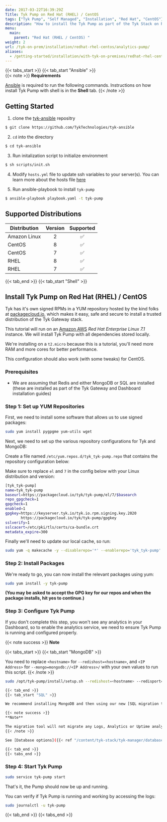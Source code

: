 ```yaml
---
date: 2017-03-22T16:39:29Z
Title: Tyk Pump on Red Hat (RHEL) / CentOS
tags: ["Tyk Pump", "Self Managed", "Installation", "Red Hat", "CentOS"]
description: "How to install the Tyk Pump as part of the Tyk Stack on Red Hat or CentOS using Ansible or shell scripts"
menu:
  main:
    parent: "Red Hat (RHEL / CentOS) "
weight: 2 
url: /tyk-on-prem/installation/redhat-rhel-centos/analytics-pump/
aliases:
  - /getting-started/installation/with-tyk-on-premises/redhat-rhel-centos/analytics-pump
---
```

{{< tabs_start >}}
{{< tab_start "Ansible" >}}
<br />
{{< note >}}
**Requirements**

[Ansible](https://docs.ansible.com/ansible/latest/installation_guide/intro_installation.html) is required to run the following commands. Instructions on how install Tyk Pump with shell is in the <b>Shell</b> tab.
{{< /note >}}

## Getting Started
1. clone the [tyk-ansible](https://github.com/TykTechnologies/tyk-ansible) repositry

```bash
$ git clone https://github.com/TykTechnologies/tyk-ansible
```

2. `cd` into the directory
```.bash
$ cd tyk-ansible
```

3. Run initalization script to initialize environment

```bash
$ sh scripts/init.sh
```

4. Modify `hosts.yml` file to update ssh variables to your server(s). You can learn more about the hosts file [here](https://docs.ansible.com/ansible/latest/user_guide/intro_inventory.html)

5. Run ansible-playbook to install `tyk-pump`

```bash
$ ansible-playbook playbook.yaml -t tyk-pump
```

## Supported Distributions
| Distribution | Version | Supported |
| --------- | :---------: | :---------: |
| Amazon Linux | 2 | ✅ |
| CentOS | 8 | ✅ |
| CentOS | 7 | ✅ |
| RHEL | 8 | ✅ |
| RHEL | 7 | ✅ |

{{< tab_end >}}
{{< tab_start "Shell" >}}
## Install Tyk Pump on Red Hat (RHEL) / CentOS

Tyk has it's own signed RPMs in a YUM repository hosted by the kind folks at [packagecloud.io][1], which makes it easy, safe and secure to install a trusted distribution of the Tyk Gateway stack.

This tutorial will run on an [Amazon AWS][2] *Red Hat Enterprise Linux 7.1* instance. We will install Tyk Pump with all dependencies stored locally.

We're installing on a `t2.micro` because this is a tutorial, you'll need more RAM and more cores for better performance.

This configuration should also work (with some tweaks) for CentOS.

### Prerequisites

*   We are assuming that Redis and either MongoDB or SQL are installed (these are installed as part of the Tyk Gateway and Dashboard installation guides)

### Step 1: Set up YUM Repositories

First, we need to install some software that allows us to use signed packages:
```bash
sudo yum install pygpgme yum-utils wget
```

Next, we need to set up the various repository configurations for Tyk and MongoDB:

Create a file named `/etc/yum.repos.d/tyk_tyk-pump.repo` that contains the repository configuration below: 

Make sure to replace `el` and `7` in the config below with your Linux distribution and version:
```bash
[tyk_tyk-pump]
name=tyk_tyk-pump
baseurl=https://packagecloud.io/tyk/tyk-pump/el/7/$basearch
repo_gpgcheck=1
gpgcheck=1
enabled=1
gpgkey=https://keyserver.tyk.io/tyk.io.rpm.signing.key.2020
       https://packagecloud.io/tyk/tyk-pump/gpgkey
sslverify=1
sslcacert=/etc/pki/tls/certs/ca-bundle.crt
metadata_expire=300
```

Finally we'll need to update our local cache, so run:
```bash
sudo yum -q makecache -y --disablerepo='*' --enablerepo='tyk_tyk-pump'
```

### Step 2: Install Packages

We're ready to go, you can now install the relevant packages using yum:
```bash
sudo yum install -y tyk-pump
```

**(You may be asked to accept the GPG key for our repos and when the package installs, hit yes to continue.)**

### Step 3: Configure Tyk Pump

If you don't complete this step, you won't see any analytics in your Dashboard, so to enable the analytics service, we need to ensure Tyk Pump is running and configured properly.


{{< note success >}}
**Note**  

{{< tabs_start >}}
{{< tab_start "MongoDB" >}}

You need to replace `<hostname>` for `--redishost=<hostname>`, and `<IP Address>` for `--mongo=mongodb://<IP Address>/` with your own values to run this script.
{{< /note >}}

```bash
sudo /opt/tyk-pump/install/setup.sh --redishost=<hostname> --redisport=6379 --mongo=mongodb://<IP Address>/tyk_analytics

{{< tab_end >}}
{{< tab_start "SQL" >}}

We recommend installing MongoDB and then using our new [SQL migration tool]({{< ref "/content/planning-for-production/database-settings/sql-configuration.md#migrating-from-an-existing-mongodb-instance" >}}).

{{< note success >}}
**Note**  

The migration tool will not migrate any Logs, Analytics or Uptime analytics data.
{{< /note >}}

See [Database options]({{< ref "/content/tyk-stack/tyk-manager/database-options.md" >}}) for our supported SQL platforms.

{{< tab_end >}}
{{< tabs_end >}}
```
### Step 4: Start Tyk Pump
```bash
sudo service tyk-pump start
```

That's it, the Pump should now be up and running.

You can verify if Tyk Pump is running and working by accessing the logs:
```bash
sudo journalctl -u tyk-pump
```
 [1]: https://packagecloud.io
 [2]: http://aws.amazon.com
{{< tab_end >}}
{{< tabs_end >}}

